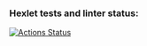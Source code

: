 ### Hexlet tests and linter status:
[![Actions Status](https://github.com/codmod/frontend-project-44/workflows/hexlet-check/badge.svg)](https://github.com/codmod/frontend-project-44/actions)